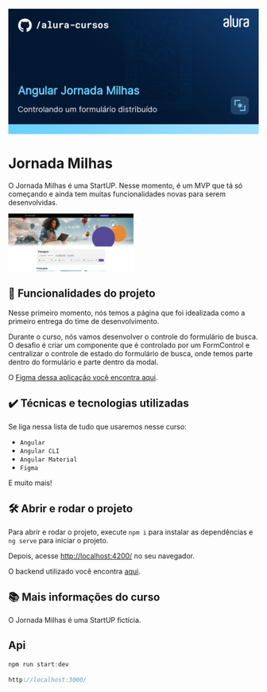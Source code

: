![Jornada Milhas](thumbnail.png)

# Jornada Milhas

O Jornada Milhas é uma StartUP. 
Nesse momento, é um MVP que tá só começando e ainda tem muitas funcionalidades novas para serem desenvolvidas.

<img src="screenshot.png" alt="Imagem do Jornada Milhas" width="50%">


## 🔨 Funcionalidades do projeto

Nesse primeiro momento, nós temos a página que foi idealizada como a primeiro entrega do time de desenvolvimento.

Durante o curso, nós vamos desenvolver o controle do formulário de busca. 
O desafio é criar um componente que é controlado por um FormControl e centralizar o controle de estado do formulário de busca, onde temos parte dentro do formulário e parte dentro da modal.

O [Figma dessa aplicação você encontra aqui](https://www.figma.com/file/ZyCLYxhmbgvIibsWF6FRl6/Angular%3A-Componentiza%C3%A7%C3%A3o-e-Design-com-Angular-Material-%7C-Jornada-Milhas-(Gilberto)?node-id=0%3A1&mode=dev).

## ✔️ Técnicas e tecnologias utilizadas

Se liga nessa lista de tudo que usaremos nesse curso:

- `Angular`
- `Angular CLI`
- `Angular Material`
- `Figma`

E muito mais!

## 🛠️ Abrir e rodar o projeto

Para abrir e rodar o projeto, execute `npm i` para instalar as dependências e `ng serve` para iniciar o projeto.

Depois, acesse <a href="http://localhost:4200/">http://localhost:4200/</a> no seu navegador.

O backend utilizado você encontra [aqui](https://github.com/viniciosneves/jornada-milhas-api).

## 📚 Mais informações do curso

O Jornada Milhas é uma StartUP fictícia.

## Api

```js
npm run start:dev	
```
```js
http://localhost:3000/
```
